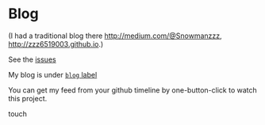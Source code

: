 Blog
====

(I had a traditional blog there http://medium.com/@Snowmanzzz, http://zzz6519003.github.io.)

See the [issues](https://github.com/zzz6519003/blog/issues?state=open)

My blog is under [`blog` label](https://github.com/zzz6519003/blog/labels/blog)

You can get my feed from your github timeline by one-button-click to watch this project.

touch

